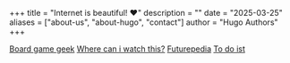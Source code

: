 +++
title = "Internet is beautiful! ♥️"
description = ""
date = "2025-03-25"
aliases = ["about-us", "about-hugo", "contact"]
author = "Hugo Authors"
+++

<a target="_blank" href="https://boardgamegeek.com/">Board game geek</a>
<a target="_blank" href="https://www.wherecaniwatchthis.tv">Where can i watch this?</a>
<a target="_blank" href="https://www.futurepedia.io">Futurepedia</a>
<a target="_blank" href="https://www.todoist.com/tr">To do ist</a>
